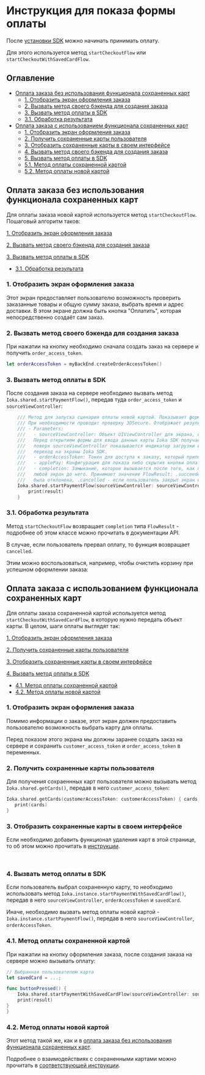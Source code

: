 
# Инструкция для показа формы оплаты

После [установки SDK](./setup.md) можно начинать принимать оплату.

Для этого используется метод `startCheckoutFlow` или 
`startCheckoutWithSavedCardFlow`.

## Оглавление

- [Оплата заказа без использования функционала сохраненных карт](#оплата-заказа-без-использования-функционала-сохраненных-карт)
  - [1. Отобразить экран оформления заказа](#1-отобразить-экран-оформления-заказа)
  - [2. Вызвать метод своего бэкенда для создания заказа](#2-вызвать-метод-своего-бэкенда-для-создания-заказа)
  - [3. Вызвать метод оплаты в SDK](#3-вызвать-метод-оплаты-в-sdk)
  - [3.1. Обработка результата](#31-обработка-результата)
- [Оплата заказа с использованием функционала сохраненных карт](#оплата-заказа-с-использованием-функционала-сохраненных-карт)
  - [1. Отобразить экран оформления заказа](#1-отобразить-экран-оформления-заказа-1)
  - [2. Получить сохраненные карты пользователя](#2-получить-сохраненные-карты-пользователя)
  - [3. Отобразить сохраненные карты в своем интерфейсе](#3-отобразить-сохраненные-карты-в-своем-интерфейсе)
  - [4. Вызвать метод своего бэкенда для создания заказа](#4-вызвать-метод-своего-бэкенда-для-создания-заказа)
  - [5. Вызвать метод оплаты в SDK](#5-вызвать-метод-оплаты-в-sdk)
  - [5.1. Метод оплаты сохраненной картой](#51-метод-оплаты-сохраненной-картой)
  - [5.2. Метод оплаты новой картой](#52-метод-оплаты-новой-картой)

## Оплата заказа без использования функционала сохраненных карт

Для оплаты заказа новой картой используется метод `startCheckoutFlow`. Пошаговый
алгоритм таков:

[1. Отобразить экран оформления заказа](#1-отобразить-экран-оформления-заказа)

[2. Вызвать метод своего бэкенда для создания заказа](#2-вызвать-метод-своего-бэкенда-для-создания-заказа)

[3. Вызвать метод оплаты в SDK](#3-вызвать-метод-оплаты-в-sdk)

- [3.1. Обработка результата](#31-обработка-результата)

### 1. Отобразить экран оформления заказа

Этот экран предоставляет пользователю возможность проверить заказанные товары
и общую сумму заказа, выбрать время и адрес доставки. В этом экране должна быть 
кнопка "Оплатить", которая непосредственно создаёт сам заказ.



### 2. Вызвать метод своего бэкенда для создания заказа

При нажатии на кнопку необходимо сначала создать заказ на сервере и получить 
`order_access_token`.

```Swift
let orderAccessToken = myBackEnd.createOrderAccessToken()
```

### 3. Вызвать метод оплаты в SDK

После создания заказа на сервере необходимо вызвать метод 
`Ioka.shared.startPaymentFlow()`, передав туда
`order_access_token` и `sourceViewController`:

```Swift
    /// Метод для запуска сценария оплаты новой картой. Показывает форму для ввода данных карты.
    /// При необходимости проводит проверку 3DSecure. Отображает результат оплаты пользователю.
    /// - Parameters:
    ///   - sourceViewController: Объект UIViewController для экрана, с которого пользователь запускает оплату.
    ///   Перед открытием формы для ввода данных карты Ioka SDK получает объект Order из Ioka API. Во время этого запроса
    ///   поверх sourceViewController показывается индикатор загрузки и могут отображаться ошибки. Также с него происходит
    ///   переход на экраны Ioka SDK.
    ///   - orderAccessToken: Токен для доступа к заказу, который приложение получает от своего бэкенда.
    ///   - applePay: Конфигурация для показа либо скрытия кнопки оплаты при помощи ApplePay .
    ///   - completion: Замыкание, которое вызывается после того, как пользователь закрывает экран результата оплаты или
    ///   любой экран до него. Принимает значение FlowResult: .succeeded - если оплата прошла успешно, .failed - если карта
    ///   была отклонена, .cancelled - если пользователь закрыл экран оплаты или экран 3DSecure. Выполняется в главном потоке.
    Ioka.shared.startPaymentFlow(sourceViewController: sourceViewController, orderAccessToken: orderAccessToken, applePayState: .disable) { result in
        print(result)
    }
```

### 3.1. Обработка результата

Метод `startCheckoutFlow` возвращает `completion` типа `FlowResult` - 
подробнее об этом классе можно прочитать в документации API.

В случае, если пользователь прервал оплату, то функция возвращает `cancelled`.

Этим можно воспользоваться, например, чтобы очистить корзину при успешном
оформлении заказа:


## Оплата заказа с использованием функционала сохраненных карт

Для оплаты заказа сохраненной картой используется метод 
`startCheckoutWithSavedCardFlow`, в которую нужно передать объект карты. В 
целом, шаги оплаты выглядят так:

[1. Отобразить экран оформления заказа](#1-отобразить-экран-оформления-заказа-1)

[2. Получить сохраненные карты пользователя](#2-получить-сохраненные-карты-пользователя)

[3. Отобразить сохраненные карты в своем интерфейсе](#3-отобразить-сохраненные-карты-в-своем-интерфейсе)

[4. Вызвать метод оплаты в SDK](#4-вызвать-метод-оплаты-в-sdk)
- [4.1. Метод оплаты сохраненной картой](#41-метод-оплаты-сохраненной-картой)
- [4.2. Метод оплаты новой картой](#42-метод-оплаты-новой-картой)


### 1. Отобразить экран оформления заказа

Помимо информации о заказе, этот экран должен предоставить пользователю
возможность выбрать карту для оплаты.

Перед показом этого экрана мы должны заранее создать заказ на сервере и 
сохранить `customer_access_token` и `order_access_token` в переменных.


### 2. Получить сохраненные карты пользователя

Для получения сохраеннных карт пользователя  можно вызывать метод 
`Ioka.shared.getCards()`, передав в него `customer_access_token`:

```Swift
Ioka.shared.getCards(customerAccessToken: customerAccessToken) { cards in
   print(cards)
}
```

### 3. Отобразить сохраненные карты в своем интерфейсе

Если необходимо добавить функционал удаления карт в этой странице, то об этом
можно прочитать в [инструкции](./save-and-delete-cards.md).

<br clear="right">

### 4. Вызвать метод оплаты в SDK

Если пользователь выбрал сохраненную карту, то необходимо использовать метод
`Ioka.instance.startPaymentWithSavedCardFlow()`, передав в него `sourceViewController`,
`orderAccessToken` и `savedCard`.

Иначе, необходимо вызвать метод оплаты новой картой -
`Ioka.instance.startPaymentFlow()`, передав в него `sourceViewController`, 
`orderAccessToken`.

### 4.1. Метод оплаты сохраненной картой

При нажатии на кнопку оформления заказа, после создания заказа на сервере
можно вызывать оплату:

```Swift
// Выбранная пользователем карта
let savedCard = ...;

func buttonPressed() {
    Ioka.shared.startPaymentWithSavedCardFlow(sourceViewController: sourceViewController, orderAccessToken: orderAccessToken, card: savedCard) { result in
    print(result)
}
}
```

### 4.2. Метод оплаты новой картой

Этот метод такой же, как и в 
[оплата заказа без использования функционала сохраненных карт](#3-вызвать-метод-оплаты-в-sdk).


Подробнее о взаимодействиях с сохраненными картами можно прочитать в 
[соответствующей инструкции](./save-and-delete-cards.md).
